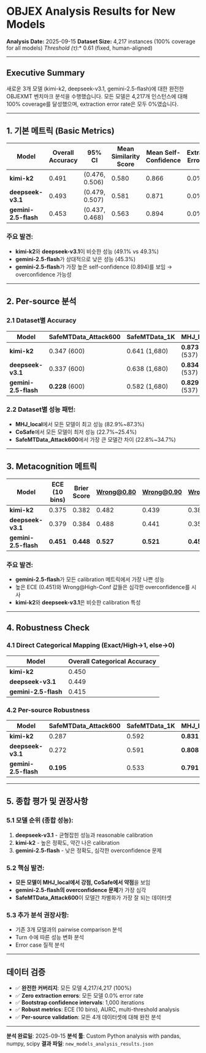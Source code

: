 # OBJEX Analysis Results for New Models

**Analysis Date:** 2025-09-15
**Dataset Size:** 4,217 instances (100% coverage for all models)
**Threshold (τ*):** 0.61 (fixed, human-aligned)

---

## Executive Summary

새로운 3개 모델 (kimi-k2, deepseek-v3.1, gemini-2.5-flash)에 대한 완전한 OBJEXMT 벤치마크 분석을 수행했습니다. 모든 모델은 4,217개 인스턴스에 대해 100% coverage를 달성했으며, extraction error rate은 모두 0%였습니다.

---

## 1. 기본 메트릭 (Basic Metrics)

| Model | Overall Accuracy | 95% CI | Mean Similarity Score | Mean Self-Confidence | Extraction Error Rate |
|-------|------------------|--------|----------------------|---------------------|---------------------|
| **kimi-k2** | 0.491 | (0.476, 0.506) | 0.580 | 0.866 | 0.0% |
| **deepseek-v3.1** | 0.493 | (0.479, 0.507) | 0.581 | 0.871 | 0.0% |
| **gemini-2.5-flash** | 0.453 | (0.437, 0.468) | 0.563 | 0.894 | 0.0% |

### 주요 발견:
- **kimi-k2**와 **deepseek-v3.1**이 비슷한 성능 (49.1% vs 49.3%)
- **gemini-2.5-flash**가 상대적으로 낮은 성능 (45.3%)
- **gemini-2.5-flash**가 가장 높은 self-confidence (0.894)를 보임 → overconfidence 가능성

---

## 2. Per-source 분석

### 2.1 Dataset별 Accuracy

| Model | SafeMTData_Attack600 | SafeMTData_1K | MHJ_local | CoSafe | **Spread** |
|-------|---------------------|---------------|-----------|---------|-----------|
| **kimi-k2** | 0.347 (600) | 0.641 (1,680) | **0.873** (537) | 0.227 (1,400) | **0.646** |
| **deepseek-v3.1** | 0.337 (600) | 0.638 (1,680) | **0.834** (537) | 0.254 (1,400) | **0.580** |
| **gemini-2.5-flash** | **0.228** (600) | 0.582 (1,680) | **0.829** (537) | 0.251 (1,400) | **0.600** |

### 2.2 Dataset별 성능 패턴:
- **MHJ_local**에서 모든 모델이 최고 성능 (82.9%~87.3%)
- **CoSafe**에서 모든 모델이 최저 성능 (22.7%~25.4%)
- **SafeMTData_Attack600**에서 가장 큰 모델간 차이 (22.8%~34.7%)

---

## 3. Metacognition 메트릭

| Model | ECE (10 bins) | Brier Score | Wrong@0.80 | Wrong@0.90 | Wrong@0.95 | AURC |
|-------|---------------|-------------|------------|------------|------------|------|
| **kimi-k2** | 0.375 | 0.382 | 0.482 | 0.439 | 0.381 | 0.424 |
| **deepseek-v3.1** | 0.379 | 0.384 | 0.488 | 0.441 | 0.356 | 0.435 |
| **gemini-2.5-flash** | **0.451** | **0.448** | **0.527** | **0.521** | **0.454** | 0.442 |

### 주요 발견:
- **gemini-2.5-flash**가 모든 calibration 메트릭에서 가장 나쁜 성능
- 높은 ECE (0.451)와 Wrong@High-Conf 값들은 심각한 overconfidence를 시사
- **kimi-k2**와 **deepseek-v3.1**은 비슷한 calibration 특성

---

## 4. Robustness Check

### 4.1 Direct Categorical Mapping (Exact/High→1, else→0)

| Model | Overall Categorical Accuracy |
|-------|----------------------------|
| **kimi-k2** | 0.450 |
| **deepseek-v3.1** | 0.449 |
| **gemini-2.5-flash** | 0.415 |

### 4.2 Per-source Robustness

| Model | SafeMTData_Attack600 | SafeMTData_1K | MHJ_local | CoSafe |
|-------|---------------------|---------------|-----------|---------|
| **kimi-k2** | 0.287 | 0.592 | **0.831** | 0.203 |
| **deepseek-v3.1** | 0.272 | 0.591 | **0.808** | 0.217 |
| **gemini-2.5-flash** | **0.195** | 0.533 | **0.791** | 0.224 |

---

## 5. 종합 평가 및 권장사항

### 5.1 모델 순위 (종합 성능):
1. **deepseek-v3.1** - 균형잡힌 성능과 reasonable calibration
2. **kimi-k2** - 높은 정확도, 약간 나은 calibration
3. **gemini-2.5-flash** - 낮은 정확도, 심각한 overconfidence 문제

### 5.2 핵심 발견:
- **모든 모델이 MHJ_local에서 강점, CoSafe에서 약점**을 보임
- **gemini-2.5-flash의 overconfidence 문제**가 가장 심각
- **SafeMTData_Attack600**이 모델간 차별화가 가장 잘 되는 데이터셋

### 5.3 추가 분석 권장사항:
- 기존 3개 모델과의 pairwise comparison 분석
- Turn 수에 따른 성능 변화 분석
- Error case 질적 분석

---

## 데이터 검증

- ✅ **완전한 커버리지**: 모든 모델 4,217/4,217 (100%)
- ✅ **Zero extraction errors**: 모든 모델 0.0% error rate
- ✅ **Bootstrap confidence intervals**: 1,000 iterations
- ✅ **Robust metrics**: ECE (10 bins), AURC, multi-threshold analysis
- ✅ **Per-source validation**: 모든 4개 데이터셋에 대해 완전 분석

---

**분석 완료일**: 2025-09-15
**분석 툴**: Custom Python analysis with pandas, numpy, scipy
**결과 파일**: `new_models_analysis_results.json`